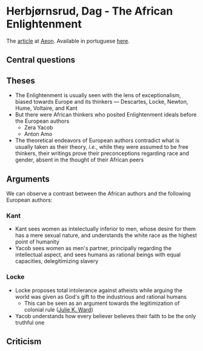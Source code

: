 # Herbjørnsrud, Dag - The African Enlightenment
The [article](https://aeon.co/essays/yacob-and-amo-africas-precursors-to-locke-hume-and-kant) at [Aeon](Aeon.md). Available in portuguese [here](Herbjornsrud,%20Dag%20-%20O%20Iluminismo%20Africano.md).

## Central questions



## Theses

- The Enlightenment is usually seen with the lens of exceptionalism, biased towards Europe and its thinkers — Descartes, Locke, Newton, Hume, Voltaire, and Kant
- But there were African thinkers who posited Enlightenment ideals before the European authors
  - Zera Yacob
  - Anton Amo
- The theoretical endeavors of European authors contradict what is usually taken as their theory, _i.e._, while they were assumed to be free thinkers, their writings prove their preconceptions regarding race and gender, absent in the thought of their African peers

## Arguments

We can observe a contrast between the African authors and the following European authors:

### Kant
- Kant sees women as intelectually inferior to men, whose desire for them has a mere sexual nature, and understands the white race as the highest point of humanity
- Yacob sees women as men's partner, principally regarding the intellectual aspect, and sees humans as rational beings with equal capacities, delegitimizing slavery

### Locke
- Locke proposes total intolerance against atheists while arguing the world was given as God's gift to the industrious and rational humans
  - This can be seen as an argument towards the legitimization of colonial rule ([Julie K. Ward](http://www.thecritique.com/articles/the-roots-of-modern-racism/)) 
- Yacob understands how every believer believes their faith to be the only truthful one


## Criticism